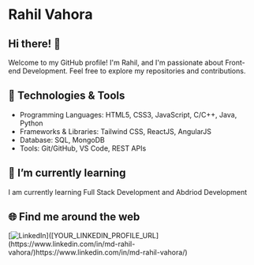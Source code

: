 # Rahil Vahora

## Hi there! 👋

Welcome to my GitHub profile! I'm Rahil, and I'm passionate about Front-end Development. Feel free to explore my repositories and contributions.


## 🔧 Technologies & Tools

- Programming Languages: HTML5, CSS3, JavaScript, C/C++, Java, Python
- Frameworks & Libraries: Tailwind CSS, ReactJS, AngularJS
- Database: SQL, MongoDB
- Tools: Git/GitHub, VS Code, REST APIs


## 🌱 I’m currently learning

I am currently learning Full Stack Development and Abdriod Development


## 🌐 Find me around the web

[![LinkedIn](https://img.shields.io/badge/LinkedIn-Connect-blue?style=flat-square&logo=linkedin&logoColor=white&link=[YOUR_LINKEDIN_PROFILE_URL](https://www.linkedin.com/in/md-rahil-vahora/)https://www.linkedin.com/in/md-rahil-vahora/)]([YOUR_LINKEDIN_PROFILE_URL](https://www.linkedin.com/in/md-rahil-vahora/)https://www.linkedin.com/in/md-rahil-vahora/)

